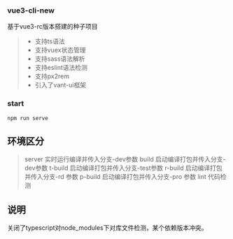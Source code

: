 ### vue3-cli-new
基于vue3-rc版本搭建的种子项目
>* 支持ts语法
>* 支持vuex状态管理
>* 支持sass语法解析
>* 支持eslint语法检测
>* 支持px2rem
>* 引入了vant-ui框架

### start

    npm run serve
    
## 环境区分
> server 实时运行编译并传入分支-dev参数
> build 启动编译打包并传入分支-dev参数
> t-build 启动编译打包并传入分支-test参数
> r-build 启动编译打包并传入分支-rd 参数
> p-build 启动编译打包并传入分支-pro 参数
> lint 代码检测

## 说明

关闭了typescript对node_modules下对库文件检测，某个依赖版本冲突。
